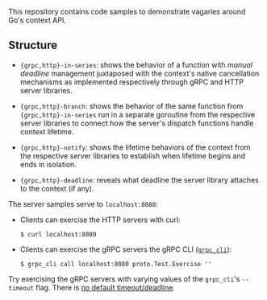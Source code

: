 This repository contains code samples to demonstrate vagaries around Go's
context API.

## Structure

* `{grpc,http}-in-series`: shows the behavior of a function with *manual
  deadline* management juxtaposed with the context's native cancellation
  mechanisms as implemented respectively through gRPC and HTTP server libraries.

* `{grpc,http}-branch`: shows the behavior of the same function from
  `{grpc,http}-in-series` run in a separate goroutine from the respective server
  libraries to connect how the server's dispatch functions handle context
  lifetime.

* `{grpc,http}-notify`: shows the lifetime behaviors of the context from the
  respective server libraries to establish when lifetime begins and ends in
  isolation.

* `{grpc,http}-deadline`: reveals what deadline the server library attaches to
  the context (if any).

The server samples serve to `localhost:8080`:

* Clients can exercise the HTTP servers with curl:

  ```
  $ curl localhost:8080
  ```

* Clients can exercise the gRPC servers the gRPC CLI ([`grpc_cli`]):

  ```
  $ grpc_cli call localhost:8080 proto.Test.Exercise ''
  ```

Try exercising the gRPC servers with varying values of the `grpc_cli`'s
`--timeout` flag.  There is [no default timeout/deadline].

[`grpc_cli`]: https://github.com/grpc/grpc/blob/master/doc/command_line_tool.md
[no default timeout/deadline]: https://grpc.io/docs/guides/deadlines/#deadlines-on-the-client